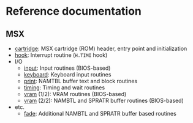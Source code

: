 # Reference documentation

## MSX

- [cartridge](ref/msx/cartridge.md): MSX cartridge (ROM) header, entry point and initialization
- [hook](ref/msx/hook.md): Interrupt routine (`H.TIMI` hook)
- I/O
	- [input](ref/msx/io/input.md): Input routines (BIOS-based)
	- [keyboard](ref/msx/io/keyboard.md): Keyboard input routines
	- [print](ref/msx/io/print.md): NAMTBL buffer text and block routines
	- [timing](ref/msx/io/timing.md): Timing and wait routines
	- [vram](ref/msx/io/vram-0.md) (1/2): VRAM routines (BIOS-based)
	- [vram](ref/msx/io/vram-1.md) (2/2): NAMBTL and SPRATR buffer routines (BIOS-based)
- etc.
	- [fade](ref/msx/etc/fade.md): Additional NAMBTL and SPRATR buffer based routines
<!--
	- Timing
	- Print
-->
